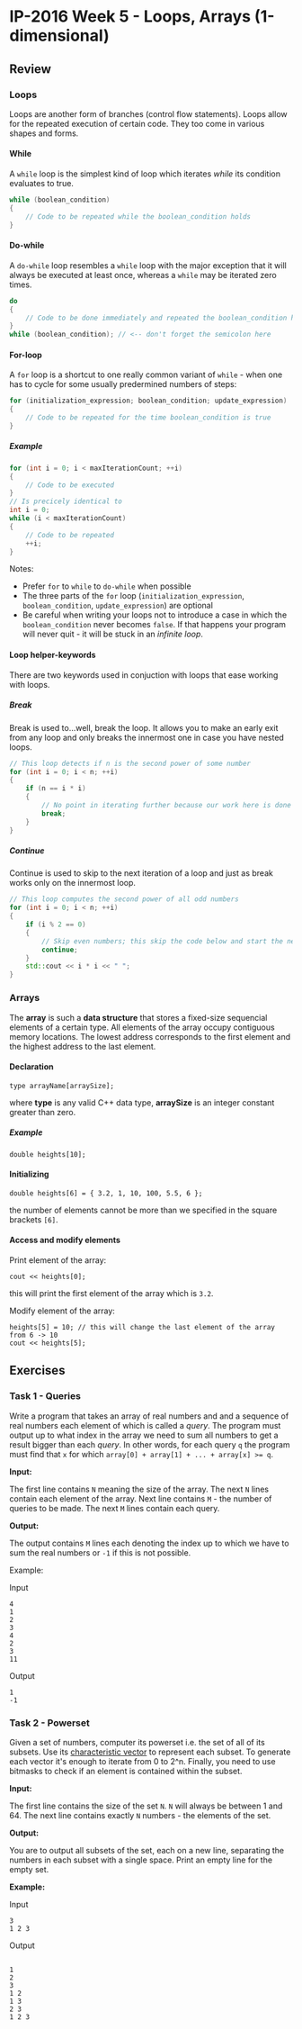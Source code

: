 # IP-2016 Week 5 - Loops, Arrays (1-dimensional)

## Review

### Loops

Loops are another form of branches (control flow statements). Loops allow for the repeated execution
of certain code. They too come in various shapes and forms.

#### While

A `while` loop is the simplest kind of loop which iterates *while* its condition evaluates to true.

```C++
while (boolean_condition)
{
    // Code to be repeated while the boolean_condition holds
}
```

#### Do-while

A `do-while` loop resembles a `while` loop with the major exception that it will always be executed
at least once, whereas a `while` may be iterated zero times.

```C++
do
{
    // Code to be done immediately and repeated the boolean_condition holds
}
while (boolean_condition); // <-- don't forget the semicolon here
```

#### For-loop

A `for` loop is a shortcut to one really common variant of `while` - when one has to cycle
for some usually predermined numbers of steps:

```C++
for (initialization_expression; boolean_condition; update_expression)
{
    // Code to be repeated for the time boolean_condition is true
}
```

##### Example

```C++
for (int i = 0; i < maxIterationCount; ++i)
{
    // Code to be executed
}
// Is precicely identical to
int i = 0;
while (i < maxIterationCount)
{
    // Code to be repeated
    ++i;
}
```

Notes:

* Prefer `for` to `while` to `do-while` when possible
* The three parts of the `for` loop (`initialization_expression`, `boolean_condition`, `update_expression`)
are optional
* Be careful when writing your loops not to introduce a case in which the `boolean_condition`
never becomes `false`. If that happens your program will never quit - it will be stuck in an
*infinite loop*.

#### Loop helper-keywords

There are two keywords used in conjuction with loops that ease working with loops.

##### Break

Break is used to...well, break the loop. It allows you to make an early exit from any
loop and only breaks the innermost one in case you have nested loops.

```C++
// This loop detects if n is the second power of some number
for (int i = 0; i < n; ++i)
{
    if (n == i * i)
    {
        // No point in iterating further because our work here is done
        break;
    }
}
```

##### Continue

Continue is used to skip to the next iteration of a loop and just as break works
only on the innermost loop.

```C++
// This loop computes the second power of all odd numbers
for (int i = 0; i < n; ++i)
{
    if (i % 2 == 0)
    {
        // Skip even numbers; this skip the code below and start the next iteration
        continue;
    }
    std::cout << i * i << " ";
}
```

### Arrays

The **array** is such a **data structure** that stores a fixed-size sequencial elements of a certain type.
All elements of the array occupy contiguous memory locations. The lowest address corresponds to the first element and the highest address to the last element.

#### Declaration

```
type arrayName[arraySize];
```

where **type** is any valid C++ data type, **arraySize** is an integer constant greater than zero.

##### Example

```
double heights[10];
```

#### Initializing

```
double heights[6] = { 3.2, 1, 10, 100, 5.5, 6 };
```

the number of elements cannot be more than we specified in the square brackets `[6]`.

#### Access and modify elements

Print element of the array:
```
cout << heights[0];
```
this will print the first element of the array which is `3.2`.



Modify element of the array:
```
heights[5] = 10; // this will change the last element of the array from 6 -> 10
cout << heights[5];
```

## Exercises

### Task 1 - Queries

Write a program that takes an array of real numbers and and a sequence of real numbers
each element of which is called a *query*. The program must
output up to what index in the array we need to sum all numbers to get a result bigger
than each *query*. In other words, for each query `q` the program must find that `x`
for which `array[0] + array[1] + ... + array[x] >= q`.


**Input:**

The first line contains `N` meaning the size of the array.
The next `N` lines contain each element of the array.
Next line contains `M` - the number of queries to be made.
The next `M` lines contain each query.

**Output:**

The output contains `M` lines each denoting the index up to
which we have to sum the real numbers or `-1` if this is not possible.

Example:

Input
```
4
1
2
3
4
2
3
11
```

Output
```
1
-1
```

### Task 2 - Powerset

Given a set of numbers, computer its powerset i.e. the set of all of its subsets.
Use its [characteristic vector](https://en.wikipedia.org/wiki/Indicator_vector) to represent
each subset. To generate each vector it's enough to iterate from 0 to 2^n.
Finally, you need to use bitmasks to check if an element is contained within the subset.

**Input:**

The first line contains the size of the set `N`. `N` will always be between 1 and 64.
The next line contains exactly `N` numbers - the elements of the set.

**Output:**

You are to output all subsets of the set, each on a new line, separating the numbers in each
subset with a single space. Print an empty line for the empty set.

**Example:**

Input

```
3
1 2 3
```

Output
```

1
2
3
1 2
1 3
2 3
1 2 3
```

